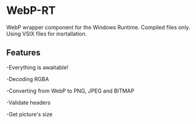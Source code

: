 WebP-RT=======WebP wrapper component for the Windows Runtime. Compiled files only. Using VSIX files for insrtallation.## Features-Everything is awaitable!-Decoding RGBA-Converting from WebP to PNG, JPEG and BITMAP-Validate headers-Get picture's size